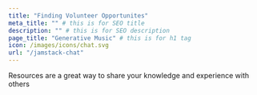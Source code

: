 ```yaml
---
title: "Finding Volunteer Opportunites"
meta_title: "" # this is for SEO title
description: "" # this is for SEO description
page_title: "Generative Music" # this is for h1 tag
icon: /images/icons/chat.svg
url: "/jamstack-chat"
---
```


Resources are a great way to share your knowledge and experience with others
